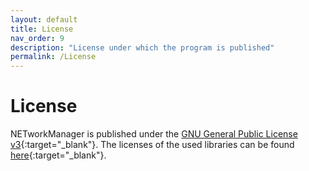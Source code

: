 ```yaml
---
layout: default
title: License
nav_order: 9
description: "License under which the program is published"
permalink: /License
---
```


# License
NETworkManager is published under the [GNU General Public License v3](https://github.com/BornToBeRoot/NETworkManager/blob/master/LICENSE){:target="_blank"}. The licenses of the used libraries can be found [here](https://github.com/BornToBeRoot/NETworkManager/tree/master/Source/NETworkManager.Documentation/Licenses){:target="_blank"}.